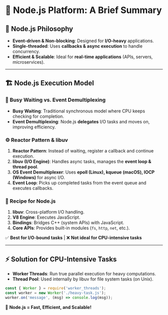 # 🚀 Node.js Platform: A Brief Summary

## 🎯 Node.js Philosophy
- **Event-driven & Non-blocking**: Designed for **I/O-heavy** applications.
- **Single-threaded**: Uses **callbacks & async execution** to handle concurrency.
- **Efficient & Scalable**: Ideal for **real-time applications** (APIs, servers, microservices).

---

## 🏗️ Node.js Execution Model

### 🔄 Busy Waiting vs. Event Demultiplexing
- **Busy Waiting**: Traditional synchronous model where CPU keeps checking for completion.
- **Event Demultiplexing**: Node.js **delegates** I/O tasks and moves on, improving efficiency.

### ⚙️ Reactor Pattern & libuv
1. **Reactor Pattern**: Instead of waiting, register a callback and continue execution.
2. **libuv (I/O Engine)**: Handles async tasks, manages the **event loop & thread pool**.
3. **OS Event Demultiplexer**: Uses **epoll (Linux), kqueue (macOS), IOCP (Windows)** for async I/O.
4. **Event Loop**: Picks up completed tasks from the event queue and executes callbacks.

### 🍲 Recipe for Node.js
1. **libuv**: Cross-platform I/O handling.
2. **V8 Engine**: Executes JavaScript.
3. **Bindings**: Bridges C++ (system APIs) with JavaScript.
4. **Core APIs**: Provides built-in modules (`fs`, `http`, `net`, etc.).

✅ **Best for I/O-bound tasks** | ❌ **Not ideal for CPU-intensive tasks**

---

## ⚡ Solution for CPU-Intensive Tasks
- **Worker Threads**: Run true parallel execution for heavy computations.
- **Thread Pool**: Used internally by libuv for file system tasks (on Unix).

```js
const { Worker } = require('worker_threads');
const worker = new Worker('./heavy-task.js');
worker.on('message', (msg) => console.log(msg));
```

🚀 **Node.js = Fast, Efficient, and Scalable!**
